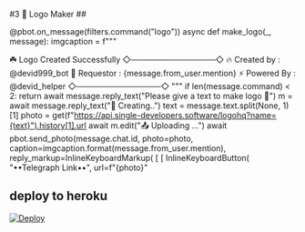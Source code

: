 
#3 🎨 Logo Maker ##

@pbot.on_message(filters.command("logo"))
async def make_logo(_, message):
    imgcaption = f"""

☘️ Logo Created Successfully
◇───────────────◇
🔥 Created by : @devid999_bot
🌷 Requestor : {message.from_user.mention}
⚡️ Powered By   : @devid_helper
◇───────────────◇
"""
    if len(message.command) < 2:
            return await message.reply_text("Please give a text to make logo 📸")
    m = await message.reply_text("📸 Creating..")
    text = message.text.split(None, 1)[1]
    photo = get(f"https://api.single-developers.software/logohq?name={text}").history[1].url
    await m.edit("📤 Uploading ...")
    await pbot.send_photo(message.chat.id, photo=photo, caption=imgcaption.format(message.from_user.mention),
                 reply_markup=InlineKeyboardMarkup(
            [
                [
                    InlineKeyboardButton(
                        "••Telegraph Link••", url=f"{photo}"
                    

## deploy to heroku ##
<a href="https://heroku.com/deploy?template=https://github.com/chathush999/Image-Tool">
            <img src="https://www.herokucdn.com/deploy/button.svg" alt="Deploy">

